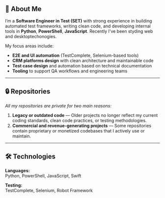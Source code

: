 ## 👋 About Me

I’m a **Software Engineer in Test (SET)** with strong experience in building automated test frameworks, writing clean code, and developing internal tools in **Python**, **PowerShell**, **JavaScript**. Recently I've been styding web and desktoptechonogies. 

My focus areas include:

- **E2E and UI automation** (TestComplete, Selenium-based tools)
- **CRM platforms design** with clean architecture and maintainable code
- **Test case design** and automation based on technical documentation
- **Tooling** to support QA workflows and engineering teams

---

## 🔒 Repositories

_All my repositories are private for two main reasons:_

1. **Legacy or outdated code** — Older projects no longer reflect my current coding standards, clean code practices, or testing methodologies.
2. **Commercial and revenue-generating projects** — Some repositories contain proprietary or monetized codebases that I actively use or maintain.

---

## 🛠 Technologies

**Languages:**  
Python, PowerShell, JavaScript, Swift

**Testing:**  
TestComplete, Selenium, Robot Framework

